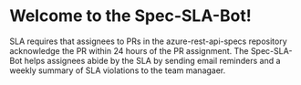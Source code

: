 # Welcome to the Spec-SLA-Bot!

SLA requires that assignees to PRs in the azure-rest-api-specs repository acknowledge the PR within 24 hours of the PR assignment. The Spec-SLA-Bot helps assignees abide by the SLA by sending email reminders and a weekly summary of SLA violations to the team managaer. 


